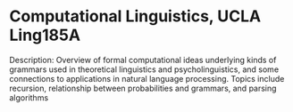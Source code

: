 # Computational Linguistics, UCLA Ling185A
Description: Overview of formal computational ideas underlying kinds of grammars used in theoretical linguistics and psycholinguistics,
and some connections to applications in natural language processing. Topics include recursion, relationship between probabilities
and grammars, and parsing algorithms
